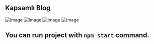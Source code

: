## Kapsamlı Blog 

![image](https://user-images.githubusercontent.com/58807892/225260089-0f2fb8db-2c1d-4486-9f5a-51af9850abc1.png)
![image](https://user-images.githubusercontent.com/58807892/225250282-d861e059-1fe8-4410-b2b3-45f4c8131db4.png)
![image](https://user-images.githubusercontent.com/58807892/225250840-99e6aedd-b04b-4058-bc66-3ebad55714d8.png)
![image](https://user-images.githubusercontent.com/58807892/225250980-4b81eb3c-06b0-44b4-aee4-94f5425ef7b0.png)


## You can run project with `npm start` command.

